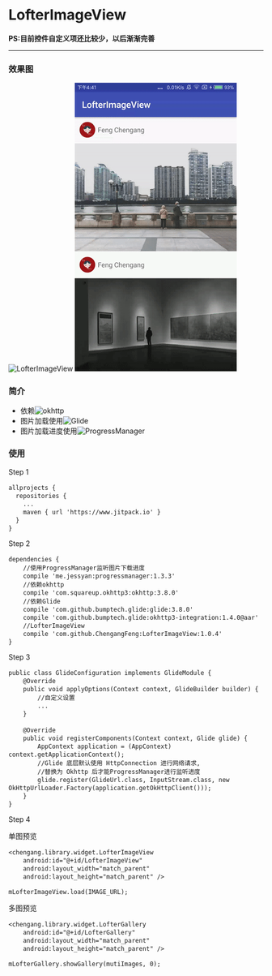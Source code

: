 # LofterImageView 

**PS:目前控件自定义项还比较少，以后渐渐完善**

---

### 效果图
![](https://github.com/ChengangFeng/LofterImageView/blob/master/AppPics/app_thumbnail.gif "LofterImageView") ![](https://github.com/ChengangFeng/LofterImageView/blob/master/AppPics/app_thumbnail_part.gif "LofterImageView")

### 简介
* 依赖![okhttp](https://github.com/square/okhttp)
* 图片加载使用![Glide](https://github.com/bumptech/glide)
* 图片加载进度使用![ProgressManager](https://github.com/JessYanCoding/ProgressManager)

### 使用
Step 1
```
allprojects {
  repositories {
    ...
    maven { url 'https://www.jitpack.io' }
  }
}
```

Step 2 
```
dependencies {
    //使用ProgressManager监听图片下载进度
    compile 'me.jessyan:progressmanager:1.3.3' 
    //依赖okhttp
    compile 'com.squareup.okhttp3:okhttp:3.8.0'
    //依赖Glide
    compile 'com.github.bumptech.glide:glide:3.8.0'
    compile 'com.github.bumptech.glide:okhttp3-integration:1.4.0@aar'
    //LofterImageView
    compile 'com.github.ChengangFeng:LofterImageView:1.0.4'
}

```

Step 3
```
public class GlideConfiguration implements GlideModule {
    @Override
    public void applyOptions(Context context, GlideBuilder builder) {
        //自定义设置
        ...
    }

    @Override
    public void registerComponents(Context context, Glide glide) {
        AppContext application = (AppContext) context.getApplicationContext();
        //Glide 底层默认使用 HttpConnection 进行网络请求,
        //替换为 Okhttp 后才能ProgressManager进行监听进度
        glide.register(GlideUrl.class, InputStream.class, new OkHttpUrlLoader.Factory(application.getOkHttpClient()));
    }
}
```

Step 4

单图预览
```
<chengang.library.widget.LofterImageView
    android:id="@+id/LofterImageView"
    android:layout_width="match_parent"
    android:layout_height="match_parent" />
```
```
mLofterImageView.load(IMAGE_URL);
```

多图预览
```
<chengang.library.widget.LofterGallery
    android:id="@+id/LofterGallery"
    android:layout_width="match_parent"
    android:layout_height="match_parent" />
```
```
mLofterGallery.showGallery(mutiImages, 0);
```

